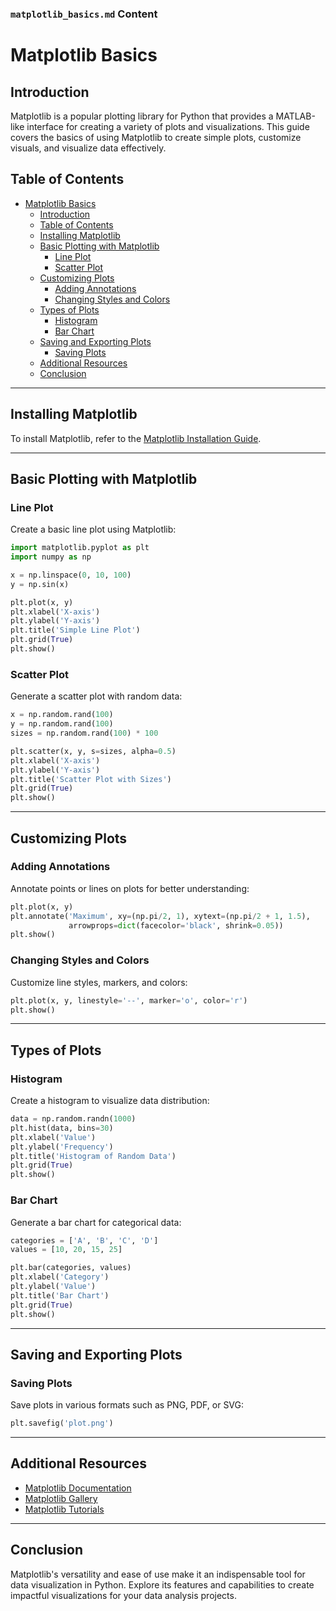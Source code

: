 ### `matplotlib_basics.md` Content


# Matplotlib Basics

## Introduction

Matplotlib is a popular plotting library for Python that provides a MATLAB-like interface for creating a variety of plots and visualizations. This guide covers the basics of using Matplotlib to create simple plots, customize visuals, and visualize data effectively.

## Table of Contents

- [Matplotlib Basics](#matplotlib-basics)
  - [Introduction](#introduction)
  - [Table of Contents](#table-of-contents)
  - [Installing Matplotlib](#installing-matplotlib)
  - [Basic Plotting with Matplotlib](#basic-plotting-with-matplotlib)
    - [Line Plot](#line-plot)
    - [Scatter Plot](#scatter-plot)
  - [Customizing Plots](#customizing-plots)
    - [Adding Annotations](#adding-annotations)
    - [Changing Styles and Colors](#changing-styles-and-colors)
  - [Types of Plots](#types-of-plots)
    - [Histogram](#histogram)
    - [Bar Chart](#bar-chart)
  - [Saving and Exporting Plots](#saving-and-exporting-plots)
    - [Saving Plots](#saving-plots)
  - [Additional Resources](#additional-resources)
  - [Conclusion](#conclusion)

---

## Installing Matplotlib

To install Matplotlib, refer to the [Matplotlib Installation Guide](../installation/matplotlib_installation.md).

---

## Basic Plotting with Matplotlib

### Line Plot

Create a basic line plot using Matplotlib:

```python
import matplotlib.pyplot as plt
import numpy as np

x = np.linspace(0, 10, 100)
y = np.sin(x)

plt.plot(x, y)
plt.xlabel('X-axis')
plt.ylabel('Y-axis')
plt.title('Simple Line Plot')
plt.grid(True)
plt.show()
```

### Scatter Plot

Generate a scatter plot with random data:

```python
x = np.random.rand(100)
y = np.random.rand(100)
sizes = np.random.rand(100) * 100

plt.scatter(x, y, s=sizes, alpha=0.5)
plt.xlabel('X-axis')
plt.ylabel('Y-axis')
plt.title('Scatter Plot with Sizes')
plt.grid(True)
plt.show()
```

---

## Customizing Plots

### Adding Annotations

Annotate points or lines on plots for better understanding:

```python
plt.plot(x, y)
plt.annotate('Maximum', xy=(np.pi/2, 1), xytext=(np.pi/2 + 1, 1.5),
             arrowprops=dict(facecolor='black', shrink=0.05))
plt.show()
```

### Changing Styles and Colors

Customize line styles, markers, and colors:

```python
plt.plot(x, y, linestyle='--', marker='o', color='r')
plt.show()
```

---

## Types of Plots

### Histogram

Create a histogram to visualize data distribution:

```python
data = np.random.randn(1000)
plt.hist(data, bins=30)
plt.xlabel('Value')
plt.ylabel('Frequency')
plt.title('Histogram of Random Data')
plt.grid(True)
plt.show()
```

### Bar Chart

Generate a bar chart for categorical data:

```python
categories = ['A', 'B', 'C', 'D']
values = [10, 20, 15, 25]

plt.bar(categories, values)
plt.xlabel('Category')
plt.ylabel('Value')
plt.title('Bar Chart')
plt.grid(True)
plt.show()
```

---

## Saving and Exporting Plots

### Saving Plots

Save plots in various formats such as PNG, PDF, or SVG:

```python
plt.savefig('plot.png')
```

---

## Additional Resources

- [Matplotlib Documentation](https://matplotlib.org/stable/contents.html)
- [Matplotlib Gallery](https://matplotlib.org/stable/gallery/index.html)
- [Matplotlib Tutorials](https://matplotlib.org/stable/tutorials/index.html)

---

## Conclusion

Matplotlib's versatility and ease of use make it an indispensable tool for data visualization in Python. Explore its features and capabilities to create impactful visualizations for your data analysis projects.


